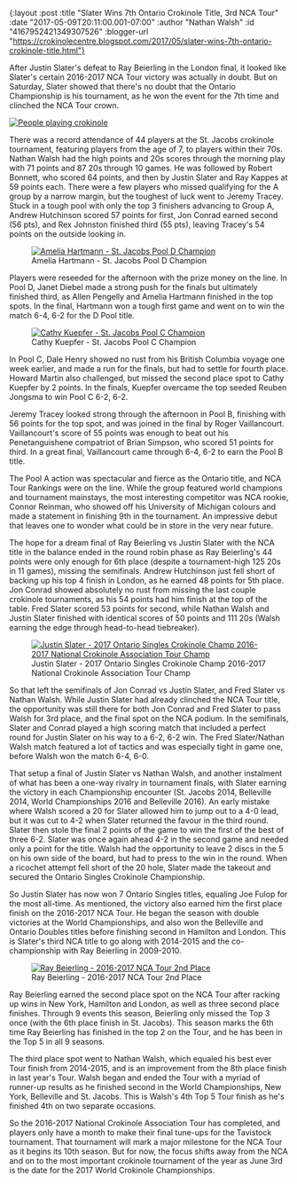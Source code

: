 {:layout :post
 :title "Slater Wins 7th Ontario Crokinole Title, 3rd NCA Tour"
 :date "2017-05-09T20:11:00.001-07:00"
 :author "Nathan Walsh"
 :id "4167952421349307526"
 :blogger-url "https://crokinolecentre.blogspot.com/2017/05/slater-wins-7th-ontario-crokinole-title.html"}

After Justin Slater's defeat to Ray Beierling in the London final, it looked like Slater's certain 2016-2017 NCA Tour victory was actually in doubt. But on Saturday, Slater showed that there's no doubt that the Ontario Championship is his tournament, as he won the event for the 7th time and clinched the NCA Tour crown.

[![People playing crokinole](/images/2017-05-09-slater-wins-7th-ontario-crokinole-title/IMG_5189.jpg)](/images/2017-05-09-slater-wins-7th-ontario-crokinole-title/IMG_5189.jpg)

There was a record attendance of 44 players at the St. Jacobs crokinole tournament, featuring players from the age of 7, to players within their 70s. Nathan Walsh had the high points and 20s scores through the morning play with 71 points and 87 20s through 10 games. He was followed by Robert Bonnett, who scored 64 points, and then by Justin Slater and Ray Kappes at 59 points each. There were a few players who missed qualifying for the A group by a narrow margin, but the toughest of luck went to Jeremy Tracey. Stuck in a tough pool with only the top 3 finishers advancing to Group A, Andrew Hutchinson scored 57 points for first, Jon Conrad earned second (56 pts), and Rex Johnston finished third (55 pts), leaving Tracey's 54 points on the outside looking in.

<figure>
	<a href="/images/2017-05-09-slater-wins-7th-ontario-crokinole-title/IMG\_5202.jpg"><img src="/images/2017-05-09-slater-wins-7th-ontario-crokinole-title/IMG\_5202.jpg" alt="Amelia Hartmann - St. Jacobs Pool D Champion" /></a>
	<figcaption>Amelia Hartmann - St. Jacobs Pool D Champion</figcaption>
</figure>

Players were reseeded for the afternoon with the prize money on the line. In Pool D, Janet Diebel made a strong push for the finals but ultimately finished third, as Allen Pengelly and Amelia Hartmann finished in the top spots. In the final, Hartmann won a tough first game and went on to win the match 6-4, 6-2 for the D Pool title.

<figure>
	<a href="/images/2017-05-09-slater-wins-7th-ontario-crokinole-title/Kuepfer.png"><img src="/images/2017-05-09-slater-wins-7th-ontario-crokinole-title/Kuepfer.png" alt="Cathy Kuepfer - St. Jacobs Pool C Champion" /></a>
	<figcaption>Cathy Kuepfer - St. Jacobs Pool C Champion</figcaption>
</figure>

In Pool C, Dale Henry showed no rust from his British Columbia voyage one week earlier, and made a run for the finals, but had to settle for fourth place. Howard Martin also challenged, but missed the second place spot to Cathy Kuepfer by 2 points. In the finals, Kuepfer overcame the top seeded Reuben Jongsma to win Pool C 6-2, 6-2.

Jeremy Tracey looked strong through the afternoon in Pool B, finishing with 56 points for the top spot, and was joined in the final by Roger Vaillancourt. Vaillancourt's score of 55 points was enough to beat out his Penetanguishene compatriot of Brian Simpson, who scored 51 points for third. In a great final, Vaillancourt came through 6-4, 6-2 to earn the Pool B title.

The Pool A action was spectacular and fierce as the Ontario title, and NCA Tour Rankings were on the line. While the group featured world champions and tournament mainstays, the most interesting competitor was NCA rookie, Connor Reinman, who showed off his University of Michigan colours and made a statement in finishing 9th in the tournament. An impressive debut that leaves one to wonder what could be in store in the very near future.

The hope for a dream final of Ray Beierling vs Justin Slater with the NCA title in the balance ended in the round robin phase as Ray Beierling's 44 points were only enough for 6th place (despite a tournament-high 125 20s in 11 games), missing the semifinals. Andrew Hutchinson just fell short of backing up his top 4 finish in London, as he earned 48 points for 5th place. Jon Conrad showed absolutely no rust from missing the last couple crokinole tournaments, as his 54 points had him finish at the top of the table. Fred Slater scored 53 points for second, while Nathan Walsh and Justin Slater finished with identical scores of 50 points and 111 20s (Walsh earning the edge through head-to-head tiebreaker).

<figure>
	<a href="/images/2017-05-09-slater-wins-7th-ontario-crokinole-title/Slater.png"><img src="/images/2017-05-09-slater-wins-7th-ontario-crokinole-title/Slater.png" alt="Justin Slater - 2017 Ontario Singles Crokinole Champ 2016-2017 National Crokinole Association Tour Champ" /></a>
	<figcaption>Justin Slater - 2017 Ontario Singles Crokinole Champ 2016-2017 National Crokinole Association Tour Champ</figcaption>
</figure>

So that left the semifinals of Jon Conrad vs Justin Slater, and Fred Slater vs Nathan Walsh. While Justin Slater had already clinched the NCA Tour title, the opportunity was still there for both Jon Conrad and Fred Slater to pass Walsh for 3rd place, and the final spot on the NCA podium. In the semifinals, Slater and Conrad played a high scoring match that included a perfect round for Justin Slater on his way to a 6-2, 6-2 win. The Fred Slater/Nathan Walsh match featured a lot of tactics and was especially tight in game one, before Walsh won the match 6-4, 6-0.

That setup a final of Justin Slater vs Nathan Walsh, and another instalment of what has been a one-way rivalry in tournament finals, with Slater earning the victory in each Championship encounter (St. Jacobs 2014, Belleville 2014, World Championships 2016 and Belleville 2016). An early mistake where Walsh scored a 20 for Slater allowed him to jump out to a 4-0 lead, but it was cut to 4-2 when Slater returned the favour in the third round. Slater then stole the final 2 points of the game to win the first of the best of three 6-2. Slater was once again ahead 4-2 in the second game and needed only a point for the title. Walsh had the opportunity to leave 2 discs in the 5 on his own side of the board, but had to press to the win in the round. When a ricochet attempt fell short of the 20 hole, Slater made the takeout and secured the Ontario Singles Crokinole Championship.

So Justin Slater has now won 7 Ontario Singles titles, equaling Joe Fulop for the most all-time. As mentioned, the victory also earned him the first place finish on the 2016-2017 NCA Tour. He began the season with double victories at the World Championships, and also won the Belleville and Ontario Doubles titles before finishing second in Hamilton and London. This is Slater's third NCA title to go along with 2014-2015 and the co-championship with Ray Beierling in 2009-2010.

<figure>
	<a href="/images/2017-05-09-slater-wins-7th-ontario-crokinole-title/Beierling.png"><img src="/images/2017-05-09-slater-wins-7th-ontario-crokinole-title/Beierling.png" alt="Ray Beierling - 2016-2017 NCA Tour 2nd Place" /></a>
	<figcaption>Ray Beierling - 2016-2017 NCA Tour 2nd Place</figcaption>
</figure>

Ray Beierling earned the second place spot on the NCA Tour after racking up wins in New York, Hamilton and London, as well as three second place finishes. Through 9 events this season, Beierling only missed the Top 3 once (with the 6th place finish in St. Jacobs). This season marks the 6th time Ray Beierling has finished in the top 2 on the Tour, and he has been in the Top 5 in all 9 seasons.

The third place spot went to Nathan Walsh, which equaled his best ever Tour finish from 2014-2015, and is an improvement from the 8th place finish in last year's Tour. Walsh began and ended the Tour with a myriad of runner-up results as he finished second in the World Championships, New York, Belleville and St. Jacobs. This is Walsh's 4th Top 5 Tour finish as he's finished 4th on two separate occasions.

So the 2016-2017 National Crokinole Association Tour has completed, and players only have a month to make their final tune-ups for the Tavistock tournament. That tournament will mark a major milestone for the NCA Tour as it begins its 10th season. But for now, the focus shifts away from the NCA and on to the most important crokinole tournament of the year as June 3rd is the date for the 2017 World Crokinole Championships.
